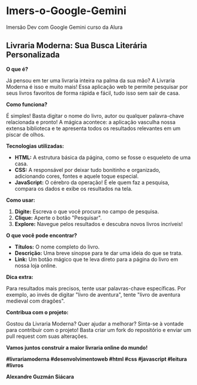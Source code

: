 # Imers-o-Google-Gemini
Imersão Dev com Google Gemini curso da Alura

## Livraria Moderna: Sua Busca Literária Personalizada

**O que é?**

Já pensou em ter uma livraria inteira na palma da sua mão? A Livraria Moderna é isso e muito mais! Essa aplicação web te permite pesquisar por seus livros favoritos de forma rápida e fácil, tudo isso sem sair de casa.

**Como funciona?**

É simples! Basta digitar o nome do livro, autor ou qualquer palavra-chave relacionada e pronto! A mágica acontece: a aplicação vasculha nossa extensa biblioteca e te apresenta todos os resultados relevantes em um piscar de olhos.

**Tecnologias utilizadas:**

* **HTML:** A estrutura básica da página, como se fosse o esqueleto de uma casa.
* **CSS:** A responsável por deixar tudo bonitinho e organizado, adicionando cores, fontes e aquele toque especial.
* **JavaScript:** O cérebro da operação! É ele quem faz a pesquisa, compara os dados e exibe os resultados na tela.

**Como usar:**

1. **Digite:** Escreva o que você procura no campo de pesquisa.
2. **Clique:** Aperte o botão "Pesquisar".
3. **Explore:** Navegue pelos resultados e descubra novos livros incríveis!

**O que você pode encontrar?**

* **Títulos:** O nome completo do livro.
* **Descrição:** Uma breve sinopse para te dar uma ideia do que se trata.
* **Link:** Um botão mágico que te leva direto para a página do livro em nossa loja online.

**Dica extra:**

Para resultados mais precisos, tente usar palavras-chave específicas. Por exemplo, ao invés de digitar "livro de aventura", tente "livro de aventura medieval com dragões".

**Contribua com o projeto:**

Gostou da Livraria Moderna? Quer ajudar a melhorar? Sinta-se à vontade para contribuir com o projeto! Basta criar um fork do repositório e enviar um pull request com suas alterações.

**Vamos juntos construir a maior livraria online do mundo!**

**#livrariamoderna #desenvolvimentoweb #html #css #javascript #leitura #livros**

**Alexandre Guzmán Siácara**
